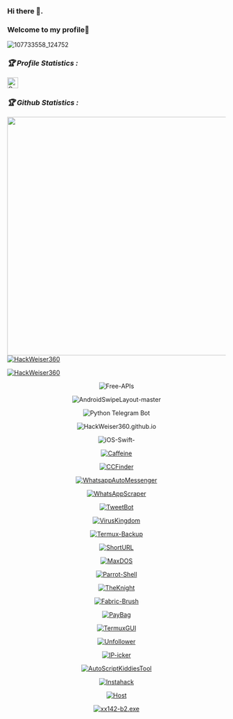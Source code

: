 ### Hi there 👋.
### Welcome to my profile🌟
 ![107733558_124752](https://user-images.githubusercontent.com/74961526/103146452-86417e80-475a-11eb-8a4e-464d01371719.jpg)
<h3><b><i>🏆 Profile Statistics :</i></b></h3>
<a href="https://github.com/HackWeiser360"><img height="25" title="Counter" src="https://komarev.com/ghpvc/?username=HackWeiser360&color=blueviolet&style=flat-square"></a>
<h3><b><i>🏆 Github Statistics :</i></b></h3>
<a href="https://github.com/HackWeiser360"><img width=550 src="https://github-profile-trophy.vercel.app/?username=HackWeiser360&theme=dracula&no-frame=true&title=Followers,Stars,Commit,Repository,Issues"/></a>
<a href="https://github.com/HackWeiser360"><img title="HackWeiser360" src="https://github-readme-stats.vercel.app/api?username=HackWeiser360&show_icons=true&include_all_commits=true&theme=chartreuse-dark&cache_seconds=3200"></a>
</p>
<a href="https://github.com/HackWeiser360"><img title="HackWeiser360" src="https://github-readme-stats.vercel.app/api/top-langs/?username=HackWeiser360&layout=compact&theme=dark"></a>
</p>
<p align="center"
<a href="https://github.com/https://github.com/HackWeiser360/Free-APIs"><img title="Free-APIs" src="https://github-readme-stats.vercel.app/api/pin/?username=HackWeiser360&repo=Free-APIs&theme=dark"></a>
<p align="center"
<a href="https://github.com/https://github.com/HackWeiser360/AndroidSwipeLayout-master"><img title="AndroidSwipeLayout-master" src="https://github-readme-stats.vercel.app/api/pin/?username=HackWeiser360&repo=AndroidSwipeLayout-master&theme=dark"></a>
<p align="center"
<a href="https://github.com/https://github.com/HackWeiser360/python-telegram-bot"><img title="Python Telegram Bot" src="https://github-readme-stats.vercel.app/api/pin/?username=HackWeiser360&repo=python-telegram-bot&theme=dark"></a>
<p align="center"
<a href="https://github.com/https://github.com/HackWeiser360/HackWeiser360.github.io"><img title="HackWeiser360.github.io" src="https://github-readme-stats.vercel.app/api/pin/?username=HackWeiser360&repo=HackWeiser360.github.io&theme=dark"></a>
<p align="center"
<a href="https://github.com/https://github.com/HackWeiser360/HackWeiser360/iOS-Swift-"><img title="iOS-Swift-" src="https://github-readme-stats.vercel.app/api/pin/?username=HackWeiser360&repo=iOS-Swift-&theme=dark"></a>
<p align="center">
<a href="https://github.com/https://github.com/HackWeiser360/Caffeine"><img title="Caffeine" src="https://github-readme-stats.vercel.app/api/pin/?username=HackWeiser360&repo=Caffeine&theme=dark"></a>
<p align="center">
<a href="https://github.com/https://github.com/HackWeiser360/CCFinder"><img title="CCFinder" src="https://github-readme-stats.vercel.app/api/pin/?username=HackWeiser360&repo=CCFinder&theme=dark"></a>
<p align="center">
<a href="https://github.com/https://github.com/HackWeiser360/WhatsappAutoMessenger"><img title="WhatsappAutoMessenger" src="https://github-readme-stats.vercel.app/api/pin/?username=HackWeiser360&repo=WhatsappAutoMessenger&theme=dark"></a>
<p align="center">
<a href="https://github.com/https://github.com/HackWeiser360/WhatsAppScraper.git"><img title="WhatsAppScraper" src="https://github-readme-stats.vercel.app/api/pin/?username=HackWeiser360&repo=WhatsAppScraper&theme=dark"></a>
<p align="center">
<a href="https://github.com/https://github.com/HackWeiser360/TweetBot"><img title="TweetBot" src="https://github-readme-stats.vercel.app/api/pin/?username=HackWeiser360&repo=TweetBot&theme=dark"></a>
<p align="center">
<a href="https://github.com/https://github.com/HackWeiser360/VirusKingdom"><img title="VirusKingdom" src="https://github-readme-stats.vercel.app/api/pin/?username=HackWeiser360&repo=VirusKingdom&theme=dark"></a>
<p align="center">
<a href="https://github.com/https://github.com/HackWeiser360/Termux-Backup"><img title="Termux-Backup" src="https://github-readme-stats.vercel.app/api/pin/?username=HackWeiser360&repo=Termux-Backup&theme=dark"></a>
<p align="center">
<a href="https://github.com/https://github.com/HackWeiser360/ShortURL"><img title="ShortURL" src="https://github-readme-stats.vercel.app/api/pin/?username=HackWeiser360&repo=ShortURL&theme=dark"></a>
<p align="center">
<a href="https://github.com/https://github.com/HackWeiser360/MaxDOS.git"><img title="MaxDOS" src="https://github-readme-stats.vercel.app/api/pin/?username=HackWeiser360&repo=MaxDOS&theme=dark"></a>
<p align="center">
<a href="https://github.com/https://github.com/HackWeiser360/Parrot-Shell.git"><img title="Parrot-Shell" src="https://github-readme-stats.vercel.app/api/pin/?username=HackWeiser360&repo=Parrot-Shell&theme=dark"></a>
<p align="center">
<a href="https://github.com/https://github.com/HackWeiser360/TheKnight"><img title="TheKnight" src="https://github-readme-stats.vercel.app/api/pin/?username=HackWeiser360&repo=TheKnight&theme=dark"></a>
<p align="center">
<a href="https://github.com/https://github.com/HackWeiser360/Fabric-Brush"><img title="Fabric-Brush" src="https://github-readme-stats.vercel.app/api/pin/?username=HackWeiser360&repo=Fabric-Brush&theme=dark"></a>
<p align="center">
<a href="https://github.com/https://github.com/HackWeiser360/PayBag.git"><img title="PayBag" src="https://github-readme-stats.vercel.app/api/pin/?username=HackWeiser360&repo=PayBag&theme=dark"></a>
<p align="center">
<a href="https://github.com/https://github.com/HackWeiser360/TermuxGUI"><img title="TermuxGUI" src="https://github-readme-stats.vercel.app/api/pin/?username=HackWeiser360&repo=TermuxGUI&theme=dark"></a>
<p align="center">
<a href="https://github.com/https://github.com/HackWeiser360/Unfollower"><img title="Unfollower" src="https://github-readme-stats.vercel.app/api/pin/?username=HackWeiser360&repo=Unfollower&theme=dark"></a>
<p align="center">
<a href="https://github.com/https://github.com/HackWeiser360/IP-icker"><img title="IP-icker" src="https://github-readme-stats.vercel.app/api/pin/?username=HackWeiser360&repo=IP-icker&theme=dark"></a>
<p align="center">
<a href="https://github.com/https://github.com/HackWeiser360/AutoScriptKiddiesTool"><img title="AutoScriptKiddiesTool" src="https://github-readme-stats.vercel.app/api/pin/?username=HackWeiser360&repo=AutoScriptKiddiesTool&theme=dark"></a>
<p align="center">
<a href="https://github.com/https://github.com/HackWeiser360/Instahack"><img title="Instahack" src="https://github-readme-stats.vercel.app/api/pin/?username=HackWeiser360&repo=Instahack&theme=dark"></a>
<p align="center">
<a href="https://github.com/https://github.com/HackWeiser360/host.git"><img title="Host" src="https://github-readme-stats.vercel.app/api/pin/?username=HackWeiser360&repo=host&theme=dark"></a>
<p align="center">
<a href="https://github.com/https://github.com/HackWeiser360/xx142-b2.exe"><img title="xx142-b2.exe" src="https://github-readme-stats.vercel.app/api/pin/?username=HackWeiser360&repo=xx142-b2.exe&theme=dark"></a>
